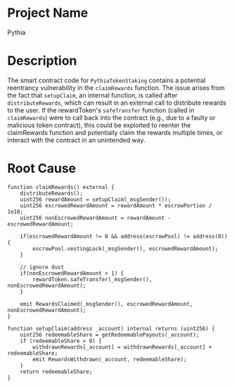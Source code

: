 # Project Name
Pythia

# Description
The smart contract code for `PythiaTokenStaking` contains a potential reentrancy vulnerability in the `claimRewards` function. The issue arises from the fact that `setupClaim`, an internal function, is called after `distributeRewards`, which can result in an external call to distribute rewards to the user. If the rewardToken's `safeTransfer` function (called in `claimRewards`) were to call back into the contract (e.g., due to a faulty or malicious token contract), this could be exploited to reenter the claimRewards function and potentially claim the rewards multiple times, or interact with the contract in an unintended way. 

# Root Cause
```solidity
function claimRewards() external {
    distributeRewards();
    uint256 rewardAmount = setupClaim(_msgSender());
    uint256 escrowedRewardAmount = rewardAmount * escrowPortion / 1e18;
    uint256 nonEscrowedRewardAmount = rewardAmount - escrowedRewardAmount;

    if(escrowedRewardAmount != 0 && address(escrowPool) != address(0)) {
        escrowPool.vestingLock(_msgSender(), escrowedRewardAmount);
    }

    // ignore dust
    if(nonEscrowedRewardAmount > 1) {
        rewardToken.safeTransfer(_msgSender(), nonEscrowedRewardAmount);
    }

    emit RewardsClaimed(_msgSender(), escrowedRewardAmount, nonEscrowedRewardAmount);
}

function setupClaim(address _account) internal returns (uint256) {
    uint256 redeemableShare = getRedeemablePayouts(_account);
    if (redeemableShare > 0) {
        withdrawnRewards[_account] = withdrawnRewards[_account] + redeemableShare;
        emit RewardsWithdrawn(_account, redeemableShare);
    }
    return redeemableShare;
}